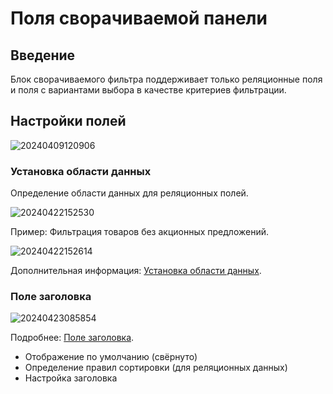 # Поля сворачиваемой панели

## Введение

Блок сворачиваемого фильтра поддерживает только реляционные поля и поля с вариантами выбора в качестве критериев фильтрации.

## Настройки полей

![20240409120906](https://static-docs.nocobase.com/20240409120906.png)

### Установка области данных

Определение области данных для реляционных полей.

![20240422152530](https://static-docs.nocobase.com/20240422152530.png)

Пример: Фильтрация товаров без акционных предложений.

![20240422152614](https://static-docs.nocobase.com/20240422152614.png)

Дополнительная информация: [Установка области данных](/handbook/ui/fields/field-settings/data-scope).

### Поле заголовка

![20240423085854](https://static-docs.nocobase.com/20240423085854.png)

Подробнее: [Поле заголовка](/handbook/ui/fields/field-settings/title-field).

- Отображение по умолчанию (свёрнуто)
- Определение правил сортировки (для реляционных данных)
- Настройка заголовка
